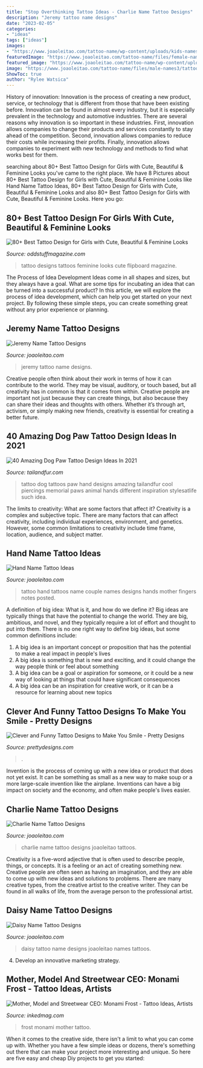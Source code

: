 ```yaml
---
title: "Stop Overthinking Tattoo Ideas - Charlie Name Tattoo Designs"
description: "Jeremy tattoo name designs"
date: "2023-02-05"
categories:
- "ideas"
tags: ["ideas"]
images:
- "https://www.joaoleitao.com/tattoo-name/wp-content/uploads/kids-names-hand-tattoos-idea-men.jpg"
featuredImage: "https://www.joaoleitao.com/tattoo-name/files/female-names1/tattoo-design-name-charlie-22.png"
featured_image: "https://www.joaoleitao.com/tattoo-name/wp-content/uploads/kids-names-hand-tattoos-idea-men.jpg"
image: "https://www.joaoleitao.com/tattoo-name/files/male-names3/tattoo-design-name-jeremy-22.png"
ShowToc: true
author: "Rylee Watsica"
---
```



History of innovation:
Innovation is the process of creating a new product, service, or technology that is different from those that have been existing before. Innovation can be found in almost every industry, but it is especially prevalent in the technology and automotive industries. There are several reasons why innovation is so important in these industries. First, innovation allows companies to change their products and services constantly to stay ahead of the competition. Second, innovation allows companies to reduce their costs while increasing their profits. Finally, innovation allows companies to experiment with new technology and methods to find what works best for them.

	

		
searching about 80+ Best Tattoo Design for Girls with Cute, Beautiful &amp; Feminine Looks you've came to the right place. We have 8 Pictures about 80+ Best Tattoo Design for Girls with Cute, Beautiful &amp; Feminine Looks like Hand Name Tattoo Ideas, 80+ Best Tattoo Design for Girls with Cute, Beautiful &amp; Feminine Looks and also 80+ Best Tattoo Design for Girls with Cute, Beautiful &amp; Feminine Looks. Here you go:
		
    
## 80+ Best Tattoo Design For Girls With Cute, Beautiful &amp; Feminine Looks

<img loading=lazy src="https://oddstuffmagazine.com/wp-content/uploads/2013/07/Beautiful-Tattoos-for-girls-39.jpg" onerror="this.onerror=null;this.src='https://tse2.mm.bing.net/th?id=OIP.9Ll7IVvxytKrYoqWOBNojQHaHh&amp;pid=15.1';" alt="80+ Best Tattoo Design for Girls with Cute, Beautiful &amp; Feminine Looks">

_Source: oddstuffmagazine.com_

>tattoo designs tattoos feminine looks cute flipboard magazine. 

	

The Process of Idea Development
Ideas come in all shapes and sizes, but they always have a goal. What are some tips for incubating an idea that can be turned into a successful product? 
In this article, we will explore the process of idea development, which can help you get started on your next project. By following these simple steps, you can create something great without any prior experience or planning.

    
## Jeremy Name Tattoo Designs

<img loading=lazy src="https://www.joaoleitao.com/tattoo-name/files/male-names3/tattoo-design-name-jeremy-22.png" onerror="this.onerror=null;this.src='https://tse3.mm.bing.net/th?id=OIP.QcW792KP44OvjD55KVGrYgHaEE&amp;pid=15.1';" alt="Jeremy Name Tattoo Designs">

_Source: joaoleitao.com_

>jeremy tattoo name designs. 

	

Creative people often think about their work in terms of how it can contribute to the world. They may be visual, auditory, or touch based, but all creativity has in common is that it comes from within. Creative people are important not just because they can create things, but also because they can share their ideas and thoughts with others. Whether it’s through art, activism, or simply making new friends, creativity is essential for creating a better future.

    
## 40 Amazing Dog Paw Tattoo Design Ideas In 2021

<img loading=lazy src="https://tailandfur.com/wp-content/uploads/2013/12/dog-paw-tattoo-3.jpg" onerror="this.onerror=null;this.src='https://tse1.mm.bing.net/th?id=OIP.3a9PYI57IWaj_WNKQ7khgAHaLA&amp;pid=15.1';" alt="40 Amazing Dog Paw Tattoo Design Ideas In 2021">

_Source: tailandfur.com_

>tattoo dog tattoos paw hand designs amazing tailandfur cool piercings memorial paws animal hands different inspiration stylesatlife such idea. 

	

The limits to creativity: What are some factors that affect it?
Creativity is a complex and subjective topic. There are many factors that can affect creativity, including individual experiences, environment, and genetics. However, some common limitations to creativity include time frame, location, audience, and subject matter.

    
## Hand Name Tattoo Ideas

<img loading=lazy src="https://www.joaoleitao.com/tattoo-name/wp-content/uploads/kids-names-hand-tattoos-idea-men.jpg" onerror="this.onerror=null;this.src='https://tse4.mm.bing.net/th?id=OIP.KOoYtz5Lcx_hq4KsB06QFgHaE7&amp;pid=15.1';" alt="Hand Name Tattoo Ideas">

_Source: joaoleitao.com_

>tattoo hand tattoos name couple names designs hands mother fingers notes posted. 

	

A definition of big idea: What is it, and how do we define it?
Big ideas are typically things that have the potential to change the world. They are big, ambitious, and novel, and they typically require a lot of effort and thought to put into them. There is no one right way to define big ideas, but some common definitions include: 
1. A big idea is an important concept or proposition that has the potential to make a real impact in people's lives
2. A big idea is something that is new and exciting, and it could change the way people think or feel about something
3. A big idea can be a goal or aspiration for someone, or it could be a new way of looking at things that could have significant consequences
4. A big idea can be an inspiration for creative work, or it can be a resource for learning about new topics

    
## Clever And Funny Tattoo Designs To Make You Smile - Pretty Designs

<img loading=lazy src="http://www.prettydesigns.com/wp-content/uploads/2014/11/Funny-Tattoo-for-Man.jpg" onerror="this.onerror=null;this.src='https://tse2.mm.bing.net/th?id=OIP.vfykVXxQ67Z6EFdN9qWy-QHaJ3&amp;pid=15.1';" alt="Clever and Funny Tattoo Designs to Make You Smile - Pretty Designs">

_Source: prettydesigns.com_

>. 

	

Invention is the process of coming up with a new idea or product that does not yet exist. It can be something as small as a new way to make soup or a more large-scale invention like the airplane. Inventions can have a big impact on society and the economy, and often make people's lives easier.

    
## Charlie Name Tattoo Designs

<img loading=lazy src="https://www.joaoleitao.com/tattoo-name/files/female-names1/tattoo-design-name-charlie-22.png" onerror="this.onerror=null;this.src='https://tse3.mm.bing.net/th?id=OIP.4RxPSEZLBjQwOutRQw5F3wHaEY&amp;pid=15.1';" alt="Charlie Name Tattoo Designs">

_Source: joaoleitao.com_

>charlie name tattoo designs joaoleitao tattoos. 

	

Creativity is a five-word adjective that is often used to describe people, things, or concepts. It is a feeling or an act of creating something new. Creative people are often seen as having an imagination, and they are able to come up with new ideas and solutions to problems. There are many creative types, from the creative artist to the creative writer. They can be found in all walks of life, from the average person to the professional artist.

    
## Daisy Name Tattoo Designs

<img loading=lazy src="https://www.joaoleitao.com/tattoo-name/files/female-names1/tattoo-design-name-daisy-26.png" onerror="this.onerror=null;this.src='https://tse3.mm.bing.net/th?id=OIP.2xIrB0MlkRU-NkTPGmYekAHaFH&amp;pid=15.1';" alt="Daisy Name Tattoo Designs">

_Source: joaoleitao.com_

>daisy tattoo name designs joaoleitao names tattoos. 

	

4. Develop an innovative marketing strategy.

    
## Mother, Model And Streetwear CEO: Monami Frost - Tattoo Ideas, Artists

<img loading=lazy src="https://www.inkedmag.com/.image/t_share/MTU5MDMzMTA4OTc2MTgzMDY0/screen-shot-2018-08-20-at-22538-pm.png" onerror="this.onerror=null;this.src='https://tse1.mm.bing.net/th?id=OIP.qAKUpdgG8Sb24IykkCW1QQHaFW&amp;pid=15.1';" alt="Mother, Model and Streetwear CEO: Monami Frost - Tattoo Ideas, Artists">

_Source: inkedmag.com_

>frost monami mother tattoo. 

	

When it comes to the creative side, there isn't a limit to what you can come up with. Whether you have a few simple ideas or dozens, there's something out there that can make your project more interesting and unique. So here are five easy and cheap Diy projects to get you started: 

